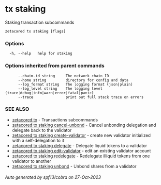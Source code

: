 # tx staking

Staking transaction subcommands

```
zetacored tx staking [flags]
```

### Options

```
  -h, --help   help for staking
```

### Options inherited from parent commands

```
      --chain-id string     The network chain ID
      --home string         directory for config and data 
      --log_format string   The logging format (json|plain) 
      --log_level string    The logging level (trace|debug|info|warn|error|fatal|panic) 
      --trace               print out full stack trace on errors
```

### SEE ALSO

* [zetacored tx](zetacored_tx.md)	 - Transactions subcommands
* [zetacored tx staking cancel-unbond](zetacored_tx_staking_cancel-unbond.md)	 - Cancel unbonding delegation and delegate back to the validator
* [zetacored tx staking create-validator](zetacored_tx_staking_create-validator.md)	 - create new validator initialized with a self-delegation to it
* [zetacored tx staking delegate](zetacored_tx_staking_delegate.md)	 - Delegate liquid tokens to a validator
* [zetacored tx staking edit-validator](zetacored_tx_staking_edit-validator.md)	 - edit an existing validator account
* [zetacored tx staking redelegate](zetacored_tx_staking_redelegate.md)	 - Redelegate illiquid tokens from one validator to another
* [zetacored tx staking unbond](zetacored_tx_staking_unbond.md)	 - Unbond shares from a validator

###### Auto generated by spf13/cobra on 27-Oct-2023
